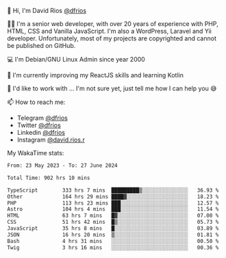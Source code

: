 👋 Hi, I'm David Rios [@dfrios](https://github.com/dfrios)

👨‍💻 I'm a senior web developer, with over 20 years of experience with PHP, HTML, CSS and Vanilla JavaScript. I'm also a WordPress, Laravel and Yii developer. Unfortunately, most of my projects are copyrighted and cannot be published on GitHub.

💻 I'm Debian/GNU Linux Admin since year 2000

🌱 I'm currently improving my ReactJS skills and learning Kotlin

💞️ I'd like to work with ... I'm not sure yet, just tell me how I can help you 😅


📫 How to reach me:
* Telegram [@dfrios](https://t.me/dfrios)
* Twitter [@dfrios](https://twitter.com/dfrios)
* Linkedin [@dfrios](https://linkedin.com/in/dfrios)
* Instagram [@david.rios.r](https://instagram.com/david.rios.r)



My WakaTime stats:
<!--START_SECTION:waka-->

```txt
From: 23 May 2023 - To: 27 June 2024

Total Time: 902 hrs 10 mins

TypeScript        333 hrs 7 mins  █████████▒░░░░░░░░░░░░░░░   36.93 %
Other             164 hrs 29 mins ████▓░░░░░░░░░░░░░░░░░░░░   18.23 %
PHP               113 hrs 23 mins ███░░░░░░░░░░░░░░░░░░░░░░   12.57 %
Astro             104 hrs 4 mins  ███░░░░░░░░░░░░░░░░░░░░░░   11.54 %
HTML              63 hrs 7 mins   █▓░░░░░░░░░░░░░░░░░░░░░░░   07.00 %
CSS               51 hrs 42 mins  █▒░░░░░░░░░░░░░░░░░░░░░░░   05.73 %
JavaScript        35 hrs 8 mins   █░░░░░░░░░░░░░░░░░░░░░░░░   03.89 %
JSON              16 hrs 20 mins  ▒░░░░░░░░░░░░░░░░░░░░░░░░   01.81 %
Bash              4 hrs 31 mins   ░░░░░░░░░░░░░░░░░░░░░░░░░   00.50 %
Twig              3 hrs 16 mins   ░░░░░░░░░░░░░░░░░░░░░░░░░   00.36 %
```

<!--END_SECTION:waka-->
